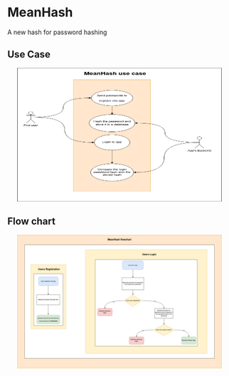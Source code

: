 # MeanHash
A new hash for password hashing
## Use Case

<p align="center">
  <img width="460" height="300" src="https://github.com/SergioLV/MeanHash/blob/main/MeanHash-UseCase.png">
</p>


## Flow chart


<p align="center">
  <img width="460" height="300" src="https://github.com/SergioLV/MeanHash/blob/main/MeanHash%20Flowchart.png">
</p>
